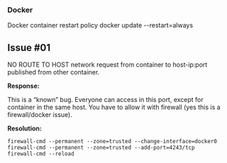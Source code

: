 ### Docker 

Docker container restart policy 
docker update --restart=always <container>

## Issue #01
NO ROUTE TO HOST network request from container to host-ip:port published from other container.

**Response:** 

This is a “known” bug. Everyone can access in this port, except for container in the same host. You have to allow it with firewall (yes this is a firewall/docker issue).

**Resolution:**

```
firewall-cmd --permanent --zone=trusted --change-interface=docker0
firewall-cmd --permanent --zone=trusted --add-port=4243/tcp
firewall-cmd --reload
```
